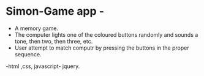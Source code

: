# Simon-Game app -

- A memory game.
- The computer lights one of the coloured buttons randomly and sounds a tone, then two, then three, etc.
- User attempt to match computr by pressing the buttons in the proper sequence.

-html ,css, javascript- jquery.
